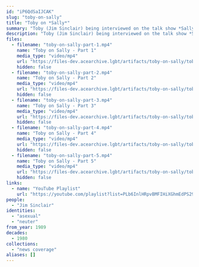 ```yaml
---
id: "iP6QdSaIJCAK"
slug: "toby-on-sally"
title: "Toby on *Sally*"
summary: "Toby (Jim Sinclair) being interviewed on the talk show *Sally*"
description: "Toby (Jim Sinclair) being interviewed on the talk show *Sally* about xir identity as a neuter person (CW: amatonormativity, gender essentialism, dated language, misgendering, invasive questions toward intersex people)"
files:
  - filename: "toby-on-sally-part-1.mp4"
    name: "Toby on Sally - Part 1"
    media_type: "video/mp4"
    url: "https://files-dev.acearchive.lgbt/artifacts/toby-on-sally/toby-on-sally-part-1.mp4"
    hidden: false
  - filename: "toby-on-sally-part-2.mp4"
    name: "Toby on Sally - Part 2"
    media_type: "video/mp4"
    url: "https://files-dev.acearchive.lgbt/artifacts/toby-on-sally/toby-on-sally-part-2.mp4"
    hidden: false
  - filename: "toby-on-sally-part-3.mp4"
    name: "Toby on Sally - Part 3"
    media_type: "video/mp4"
    url: "https://files-dev.acearchive.lgbt/artifacts/toby-on-sally/toby-on-sally-part-3.mp4"
    hidden: false
  - filename: "toby-on-sally-part-4.mp4"
    name: "Toby on Sally - Part 4"
    media_type: "video/mp4"
    url: "https://files-dev.acearchive.lgbt/artifacts/toby-on-sally/toby-on-sally-part-4.mp4"
    hidden: false
  - filename: "toby-on-sally-part-5.mp4"
    name: "Toby on Sally - Part 5"
    media_type: "video/mp4"
    url: "https://files-dev.acearchive.lgbt/artifacts/toby-on-sally/toby-on-sally-part-5.mp4"
    hidden: false
links:
  - name: "YouTube Playlist"
    url: "https://youtube.com/playlist?list=PLb6InlHRpvBMFIHiXGhmEdPS29DE5Q58d"
people:
  - "Jim Sinclair"
identities:
  - "asexual"
  - "neuter"
from_year: 1989
decades:
  - 1980
collections:
  - "news coverage"
aliases: []
---
```

